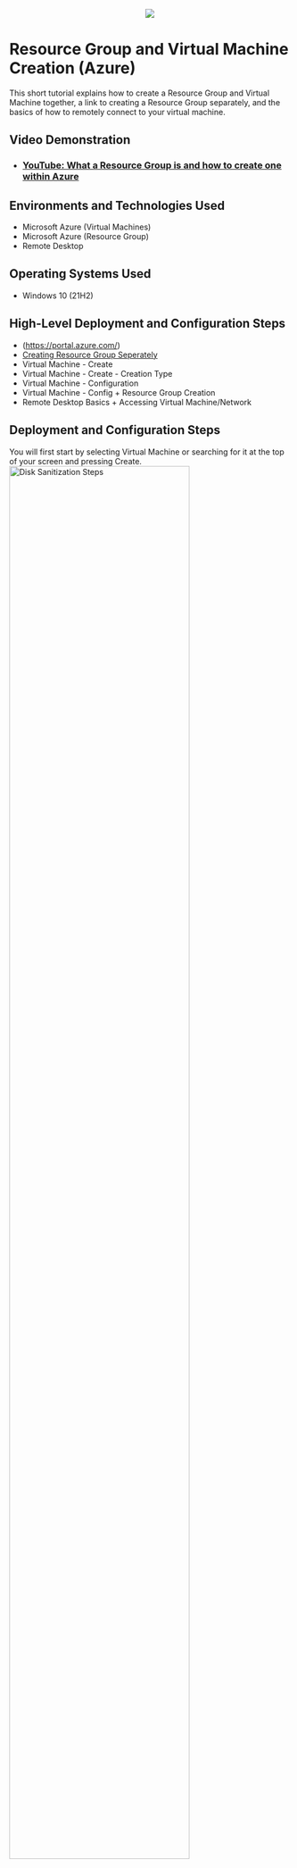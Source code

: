 <p align="center">
<img src="https://i.imgur.com/hnS8d9S.jpg"/>
</p>

<h1>Resource Group and Virtual Machine Creation (Azure)</h1>
This short tutorial explains how to create a Resource Group and Virtual Machine together, a link to creating a Resource Group separately, and the basics of
how to remotely connect to your virtual machine.<br />


<h2>Video Demonstration</h2>

- ### [YouTube: What a Resource Group is and how to create one within Azure](https://www.youtube.com/watch?v=lafIQLYC7Ss)

<h2>Environments and Technologies Used</h2>

- Microsoft Azure (Virtual Machines)
- Microsoft Azure (Resource Group)
- Remote Desktop

<h2>Operating Systems Used </h2>

- Windows 10 (21H2)

<h2>High-Level Deployment and Configuration Steps</h2>

- (https://portal.azure.com/)
- [Creating Resource Group Seperately](https://portal.azure.com/#create/Microsoft.ResourceGroup)
- Virtual Machine - Create
- Virtual Machine - Create - Creation Type
- Virtual Machine - Configuration
- Virtual Machine - Config + Resource Group Creation
- Remote Desktop Basics + Accessing Virtual Machine/Network


<h2>Deployment and Configuration Steps</h2>

<p>
You will first start by selecting Virtual Machine or searching for it at the top of your screen and pressing Create.
<img src="https://i.imgur.com/6xcGjK7.png" height="80%" width="80%" alt="Disk Sanitization Steps"/>
</p>
<p>
After pressing create a small drop-down menu will open, please click the first option -"Azure Virtual Machine".
<img src="https://i.imgur.com/BRsJSKY.png" height="80%" width="80%" alt="Disk Sanitization Steps"/>

<br />
Next, you will be sent to a screen to start your Virtual Machine Configuration. Your first task is to select an active
<p>
"Subscription". 
The next task is to select or create a Resource Group, Virtual Machine name, Region, and Operating System.
<p>
<img src="https://i.imgur.com/vci1VQN.png" height="80%" width="80%" alt="Disk Sanitization Steps"/>
</p>
 Create the name for your Resource Group here, remember that this name is character-sensitive.
<img src="https://i.imgur.com/gEbLxa6.png" height="80%" width="80%" alt="Disk Sanitization Steps"/>
"Image" is where you will select the operating system that you wish to run your Virtual Machine on.
<img src="https://i.imgur.com/agEdyMd.png" height="80%" width="80%" alt="Disk Sanitization Steps"/>
<p>
 After completing the last task you will scroll to the end of the page and select the size of the
 Memory, vcpu, and pricing, after selecting your size you now need to create a username and password.
</p>
 *Note* If you're using a free subscription the options that you are presented with may vary.
 The last thing needed for this page is to check the licensing box at the bottom, please beware that
 if you are using this for production on your own you will need to check if you have the license
 to use the operating system.
<img src="https://i.imgur.com/i50YStC.png" height="80%" width="80%" alt="Disk Sanitization Steps"/>
</p>
As you can tell by the top of this screen there are a lot of different tabs to customize 
your Virtual Machine, if you have configurations that you want to use do so now. **WARNING!!!** Unless you
understand how to configure a virtual machine it's best to use the preset values presented. *Note 
most common changes that are made are to the networking tab.
<img src="https://i.imgur.com/oMBMRSC.png" height="80%" width="80%" alt="Disk Sanitization Steps"/>
<img src="https://i.imgur.com/ChGrJZ1.png" height="80%" width="80%" alt="Disk Sanitization Steps"/>
The first task on this tab is to select a virtual network, your resource group you just created is the
default option the system will use unless there is another or you want to create one. The subnet
and the public IP will be created for you as well. If you have followed the steps you are able to press review
and create.
<img src="https://i.imgur.com/zRrNkGj.png" height="80%" width="80%" alt="Disk Sanitization Steps"/>
<p>
Once accepted you will see this next screen and then you are ready to
create your virtual machine if there are no changes needed select Create.
<img src="https://i.imgur.com/PVkxRXO.png" height="80%" width="80%" alt="Disk Sanitization Steps"/>  
</p>
Once you have selected Create you will see this screen and at this time Azure is creating your Virtual Machine, plug-ins,
add-ons, and any other network connections needed for it to function properly.
<img src="https://i.imgur.com/RP2auTO.png" height="80%" width="80%" alt="Disk Sanitization Steps"/>
<img src="https://i.imgur.com/Esg4qXM.png" height="80%" width="80%" alt="Disk Sanitization Steps"/> 

<h2>Remote Desktop and How to connect to your VM</h2>

<p>
Remote Desktop Connection is a feature of Microsoft Windows that allows a user to remotely access another computer over a network connection.
If you are using a MAC you would need to download:
  
- ### [Microsoft Remote Desktop](https://apps.apple.com/us/app/microsoft-remote-desktop/id1295203466?mt=12)
</p>

- (https://portal.azure.com/) Once you have located and or downloaded the remote desktop go back to your portal
- Access your Virtual Machine page
- Copy your Public IP address
- Use your username and password when creating your VM
- Connect to your Virtual Machine
- Simulate scenarios

<p>
<img src="https://i.imgur.com/EpCycrM.png" height="80%" width="80%" alt="Disk Sanitization Steps"/>
</p>
<p>

</p>
<br />
